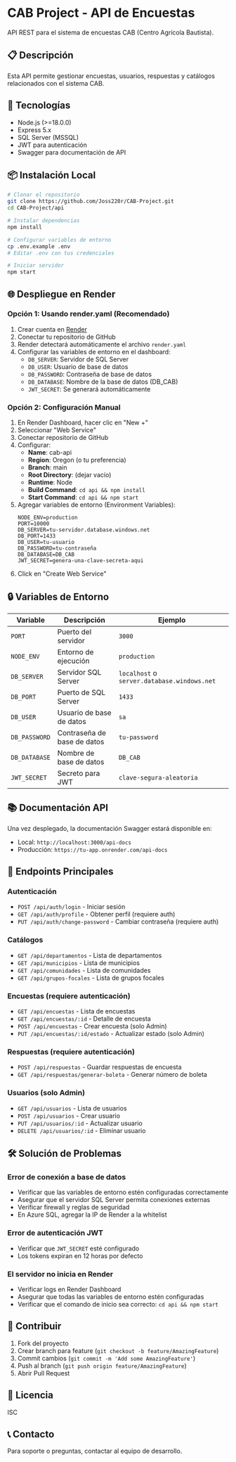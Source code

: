 # CAB Project - API de Encuestas

API REST para el sistema de encuestas CAB (Centro Agrícola Bautista).

## 📋 Descripción

Esta API permite gestionar encuestas, usuarios, respuestas y catálogos relacionados con el sistema CAB.

## 🚀 Tecnologías

- Node.js (>=18.0.0)
- Express 5.x
- SQL Server (MSSQL)
- JWT para autenticación
- Swagger para documentación de API

## 📦 Instalación Local

```bash
# Clonar el repositorio
git clone https://github.com/Joss220r/CAB-Project.git
cd CAB-Project/api

# Instalar dependencias
npm install

# Configurar variables de entorno
cp .env.example .env
# Editar .env con tus credenciales

# Iniciar servidor
npm start
```

## 🌐 Despliegue en Render

### Opción 1: Usando render.yaml (Recomendado)

1. Crear cuenta en [Render](https://render.com)
2. Conectar tu repositorio de GitHub
3. Render detectará automáticamente el archivo `render.yaml`
4. Configurar las variables de entorno en el dashboard:
   - `DB_SERVER`: Servidor de SQL Server
   - `DB_USER`: Usuario de base de datos
   - `DB_PASSWORD`: Contraseña de base de datos
   - `DB_DATABASE`: Nombre de la base de datos (DB_CAB)
   - `JWT_SECRET`: Se generará automáticamente

### Opción 2: Configuración Manual

1. En Render Dashboard, hacer clic en "New +"
2. Seleccionar "Web Service"
3. Conectar repositorio de GitHub
4. Configurar:
   - **Name**: cab-api
   - **Region**: Oregon (o tu preferencia)
   - **Branch**: main
   - **Root Directory**: (dejar vacío)
   - **Runtime**: Node
   - **Build Command**: `cd api && npm install`
   - **Start Command**: `cd api && npm start`
5. Agregar variables de entorno (Environment Variables):
   ```
   NODE_ENV=production
   PORT=10000
   DB_SERVER=tu-servidor.database.windows.net
   DB_PORT=1433
   DB_USER=tu-usuario
   DB_PASSWORD=tu-contraseña
   DB_DATABASE=DB_CAB
   JWT_SECRET=genera-una-clave-secreta-aqui
   ```
6. Click en "Create Web Service"

## 🔒 Variables de Entorno

| Variable | Descripción | Ejemplo |
|----------|-------------|---------|
| `PORT` | Puerto del servidor | `3000` |
| `NODE_ENV` | Entorno de ejecución | `production` |
| `DB_SERVER` | Servidor SQL Server | `localhost` o `server.database.windows.net` |
| `DB_PORT` | Puerto de SQL Server | `1433` |
| `DB_USER` | Usuario de base de datos | `sa` |
| `DB_PASSWORD` | Contraseña de base de datos | `tu-password` |
| `DB_DATABASE` | Nombre de base de datos | `DB_CAB` |
| `JWT_SECRET` | Secreto para JWT | `clave-segura-aleatoria` |

## 📚 Documentación API

Una vez desplegado, la documentación Swagger estará disponible en:
- Local: `http://localhost:3000/api-docs`
- Producción: `https://tu-app.onrender.com/api-docs`

## 🔑 Endpoints Principales

### Autenticación
- `POST /api/auth/login` - Iniciar sesión
- `GET /api/auth/profile` - Obtener perfil (requiere auth)
- `PUT /api/auth/change-password` - Cambiar contraseña (requiere auth)

### Catálogos
- `GET /api/departamentos` - Lista de departamentos
- `GET /api/municipios` - Lista de municipios
- `GET /api/comunidades` - Lista de comunidades
- `GET /api/grupos-focales` - Lista de grupos focales

### Encuestas (requiere autenticación)
- `GET /api/encuestas` - Lista de encuestas
- `GET /api/encuestas/:id` - Detalle de encuesta
- `POST /api/encuestas` - Crear encuesta (solo Admin)
- `PUT /api/encuestas/:id/estado` - Actualizar estado (solo Admin)

### Respuestas (requiere autenticación)
- `POST /api/respuestas` - Guardar respuestas de encuesta
- `GET /api/respuestas/generar-boleta` - Generar número de boleta

### Usuarios (solo Admin)
- `GET /api/usuarios` - Lista de usuarios
- `POST /api/usuarios` - Crear usuario
- `PUT /api/usuarios/:id` - Actualizar usuario
- `DELETE /api/usuarios/:id` - Eliminar usuario

## 🛠️ Solución de Problemas

### Error de conexión a base de datos
- Verificar que las variables de entorno estén configuradas correctamente
- Asegurar que el servidor SQL Server permita conexiones externas
- Verificar firewall y reglas de seguridad
- En Azure SQL, agregar la IP de Render a la whitelist

### Error de autenticación JWT
- Verificar que `JWT_SECRET` esté configurado
- Los tokens expiran en 12 horas por defecto

### El servidor no inicia en Render
- Verificar logs en Render Dashboard
- Asegurar que todas las variables de entorno estén configuradas
- Verificar que el comando de inicio sea correcto: `cd api && npm start`

## 👥 Contribuir

1. Fork del proyecto
2. Crear branch para feature (`git checkout -b feature/AmazingFeature`)
3. Commit cambios (`git commit -m 'Add some AmazingFeature'`)
4. Push al branch (`git push origin feature/AmazingFeature`)
5. Abrir Pull Request

## 📄 Licencia

ISC

## 📞 Contacto

Para soporte o preguntas, contactar al equipo de desarrollo.
